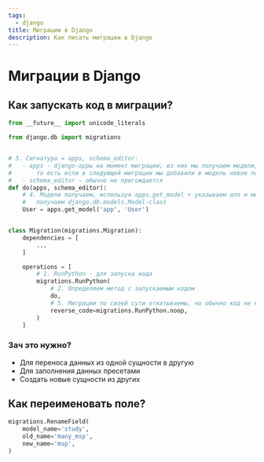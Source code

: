 ```yaml
---
tags:
  - django
title: Миграции в Django
description: Как писать миграции в Django
---
```


# Миграции в Django

## Как запускать код в миграции?

```python
from __future__ import unicode_literals

from django.db import migrations


# 3. Сигнатура = apps, schema_editor:
#   - apps - django-appы на момент миграции; из них мы получаем модели, актуальные на момент миграции; 
#       то есть если в следующей миграции мы добавили в модель новое поле, то в рамках этой миграции нового поля еще нет
#   - schema_editor - обычно не пригождается
def do(apps, schema_editor):
    # 4. Модели получаем, используя apps.get_model + указываем апп и модель - 
    #   получаем django.db.models.Model-class
    User = apps.get_model('app', 'User')


class Migration(migrations.Migration):
    dependencies = [
        ...
    ]

    operations = [
        # 1. RunPython - для запуска кода
        migrations.RunPython(
            # 2. Определяем метод с запускаемым кодом
            do,
            # 5. Миграции по своей сути откатываемы, но обычно код не нужно откатывать, поэтому используем noop
            reverse_code=migrations.RunPython.noop,
        )
    ]
```

### Зач это нужно?

- Для переноса данных из одной сущности в другую
- Для заполнения данных пресетами
- Создать новые сущности из других

## Как переименовать поле?

```python
migrations.RenameField(
    model_name='study',
    old_name='many_msp',
    new_name='msp',
)
```